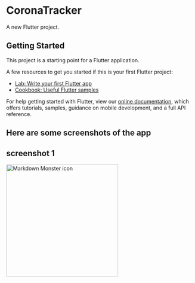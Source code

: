 # CoronaTracker

A new Flutter project.

## Getting Started

This project is a starting point for a Flutter application.

A few resources to get you started if this is your first Flutter project:

- [Lab: Write your first Flutter app](https://flutter.dev/docs/get-started/codelab)
- [Cookbook: Useful Flutter samples](https://flutter.dev/docs/cookbook)

For help getting started with Flutter, view our
[online documentation](https://flutter.dev/docs), which offers tutorials,
samples, guidance on mobile development, and a full API reference.

## Here are some screenshots of the app 
## screenshot 1
<img src="Screenshot_2020-11-08-16-18-15-120_com.example.snakegame.jpg" alt="Markdown Monster icon" style="float:left;margin-right:10px;" width="300" />
